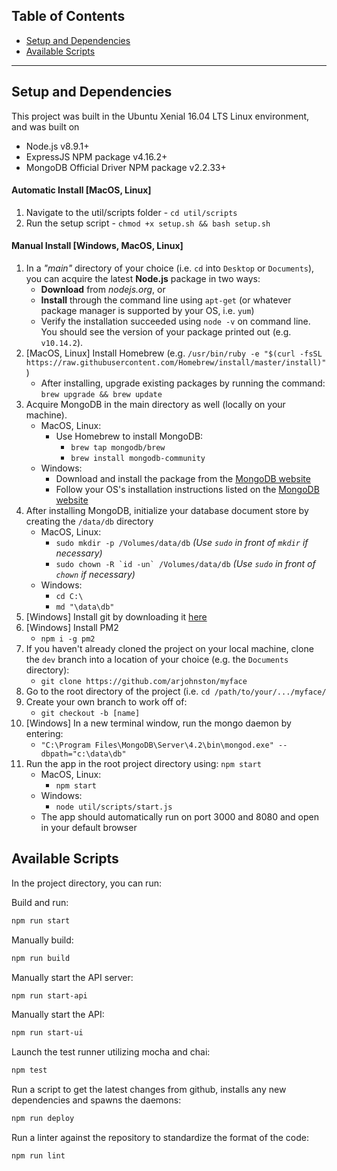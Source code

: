 ## Table of Contents
- [Setup and Dependencies](#setup-and-dependencies)
- [Available Scripts](#available-scripts)

---

## Setup and Dependencies
This project was built in the Ubuntu Xenial 16.04 LTS Linux environment, and was built on
- Node.js v8.9.1+
- ExpressJS NPM package v4.16.2+
- MongoDB Official Driver NPM package v2.2.33+

#### Automatic Install [MacOS, Linux]
  1. Navigate to the util/scripts folder
    - `cd util/scripts`
  2. Run the setup script
    - `chmod +x setup.sh && bash setup.sh`

#### Manual Install [Windows, MacOS, Linux]
  1. In a _"main"_ directory of your choice (i.e. `cd` into `Desktop` or `Documents`), you can acquire the latest **Node.js** package in two ways:
      - **Download** from *nodejs.org*, or
      - **Install** through the command line using `apt-get` (or whatever package manager is supported by your OS, i.e. `yum`)
      - Verify the installation succeeded using `node -v` on command line. You should see the version of your package printed out (e.g. `v10.14.2`).
  2. [MacOS, Linux] Install Homebrew (e.g. `/usr/bin/ruby -e "$(curl -fsSL https://raw.githubusercontent.com/Homebrew/install/master/install)"`)
      - After installing, upgrade existing packages by running the command: `brew upgrade && brew update`
  3. Acquire MongoDB in the main directory as well (locally on your machine).
      - MacOS, Linux:
        - Use Homebrew to install MongoDB:
          - `brew tap mongodb/brew`
          - `brew install mongodb-community`
      - Windows:
        - Download and install the package from the [MongoDB website](https://docs.mongodb.com/manual/tutorial/install-mongodb-on-windows/)
        - Follow your OS's installation instructions listed on the [MongoDB website](https://www.mongodb.com/)
  4. After installing MongoDB, initialize your database document store by creating the `/data/db` directory
      - MacOS, Linux:
        - `sudo mkdir -p /Volumes/data/db` _(Use `sudo` in front of `mkdir` if necessary)_
        - ``sudo chown -R `id -un` /Volumes/data/db`` _(Use `sudo` in front of `chown` if necessary)_
      - Windows:
        - `cd C:\`
        - `md "\data\db"`
  5. [Windows] Install git by downloading it [here](https://git-scm.com/download/win)
  6. [Windows] Install PM2
      - `npm i -g pm2`
  7. If you haven't already cloned the project on your local machine, clone the `dev` branch into a location of your choice (e.g. the `Documents` directory):
      - `git clone https://github.com/arjohnston/myface`
  8. Go to the root directory of the project (i.e. `cd /path/to/your/.../myface/`
  9. Create your own branch to work off of:
      - `git checkout -b [name]`
  10. [Windows] In a new terminal window, run the mongo daemon by entering:
      - `"C:\Program Files\MongoDB\Server\4.2\bin\mongod.exe" --dbpath="c:\data\db"`
  11. Run the app in the root project directory using: `npm start`
      - MacOS, Linux:
        - `npm start`
      - Windows:
        -  `node util/scripts/start.js`
      - The app should automatically run on port 3000 and 8080 and open in your default browser

## Available Scripts

In the project directory, you can run:

Build and run:
```sh
npm run start
```

Manually build:
```sh
npm run build
```

Manually start the API server:
```sh
npm run start-api
```

Manually start the API:
```sh
npm run start-ui
```

Launch the test runner utilizing mocha and chai:
```sh
npm test
```

Run a script to get the latest changes from github, installs any new dependencies and spawns the daemons:
```sh
npm run deploy
```

Run a linter against the repository to standardize the format of the code:
```sh
npm run lint
```

